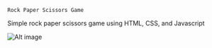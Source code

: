 `Rock Paper Scissors Game`

Simple rock paper scissors game using HTML, CSS, and Javascript

![Alt image]([https://github.com/numi8462/RockPaperScissors/images/preview.png?raw=true)

